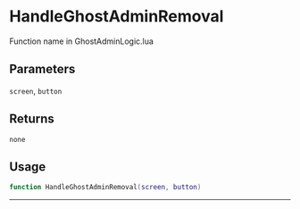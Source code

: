 # HandleGhostAdminRemoval
Function name in GhostAdminLogic.lua
## Parameters
`screen`, `button`
## Returns
`none`
## Usage
```lua
function HandleGhostAdminRemoval(screen, button)
```
---
